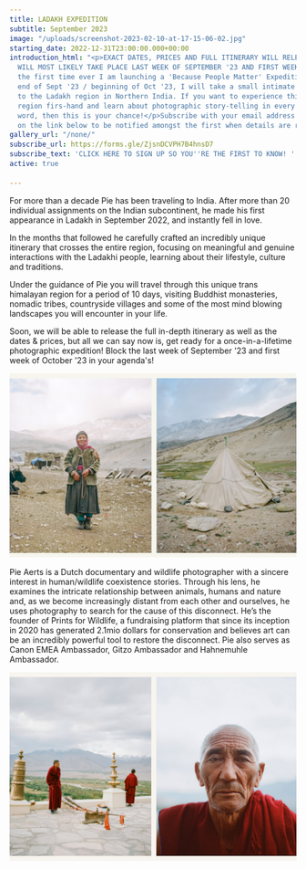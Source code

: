 ```yaml
---
title: LADAKH EXPEDITION
subtitle: September 2023
image: "/uploads/screenshot-2023-02-10-at-17-15-06-02.jpg"
starting_date: 2022-12-31T23:00:00.000+00:00
introduction_html: "<p>EXACT DATES, PRICES AND FULL ITINERARY WILL RELEASE SOON! EXPEDITION
  WILL MOST LIKELY TAKE PLACE LAST WEEK OF SEPTEMBER '23 AND FIRST WEEK OF OCT '23&nbsp;</p><p>For
  the first time ever I am launching a 'Because People Matter' Expedition. In the
  end of Sept '23 / beginning of Oct '23, I will take a small intimate group of people
  to the Ladakh region in Northern India. If you want to experience this trans himalayan
  region firs-hand and learn about photographic story-telling in every sense of the
  word, then this is your chance!</p>Subscribe with your email address by clicking
  on the link below to be notified amongst the first when details are released.<p>"
gallery_url: "/none/"
subscribe_url: https://forms.gle/ZjsnDCVPH7B4hnsD7
subscribe_text: 'CLICK HERE TO SIGN UP SO YOU''RE THE FIRST TO KNOW! '
active: true

---
```

For more than a decade Pie has been traveling to India. After more than 20 individual assignments on the Indian subcontinent, he made his first appearance in Ladakh in September 2022, and instantly fell in love.

In the months that followed he carefully crafted an incredibly unique itinerary that crosses the entire region, focusing on meaningful and genuine interactions with the Ladakhi people, learning about their lifestyle, culture and traditions.

Under the guidance of Pie you will travel through this unique trans himalayan region for a period of 10 days, visiting Buddhist monasteries, nomadic tribes, countryside villages and some of the most mind blowing landscapes you will encounter in your life.

Soon, we will be able to release the full in-depth itinerary as well as the dates & prices, but all we can say now is, get ready for a once-in-a-lifetime photographic expedition! Block the last week of September '23 and first week of October '23 in your agenda's!

![](/uploads/screenshot-2023-02-10-at-14-15-12.jpg)

Pie Aerts is a Dutch documentary and wildlife photographer with a sincere interest in human/wildlife coexistence stories. Through his lens, he examines the intricate relationship between animals, humans and nature and, as we become increasingly distant from each other and ourselves, he uses photography to search for the cause of this disconnect. He’s the founder of Prints for Wildlife, a fundraising platform that since its inception in 2020 has generated 2.1mio dollars for conservation and believes art can be an incredibly powerful tool to restore the disconnect. Pie also serves as Canon EMEA Ambassador, Gitzo Ambassador and Hahnemuhle Ambassador.

![](/uploads/screenshot-2023-02-10-at-14-14-16.jpg)